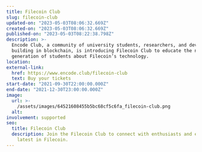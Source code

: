 ```yaml
---
title: Filecoin Club
slug: filecoin-club
updated-on: "2023-05-03T08:06:32.669Z"
created-on: "2023-05-03T08:06:32.669Z"
published-on: "2023-05-03T08:22:38.798Z"
description: >-
  Encode Club, a community of university students, researchers, and developers
  building in blockchain, is introducing Filecoin Club to educate the next
  generation of students about Filecoin’s technology.
location:
external-link:
  href: https://www.encode.club/filecoin-club
  text: Buy your tickets
start-date: "2021-09-30T22:00:00.000Z"
end-date: "2021-12-30T23:00:00.000Z"
image:
  url: >-
    /assets/images/64521608455b5bc68cf5c6fa_filecoin-club.png
  alt:
involvement: supported
seo:
  title: Filecoin Club
  description: Join the Filecoin Club to connect with enthusiasts and explore the
    latest in Filecoin.
---
```

